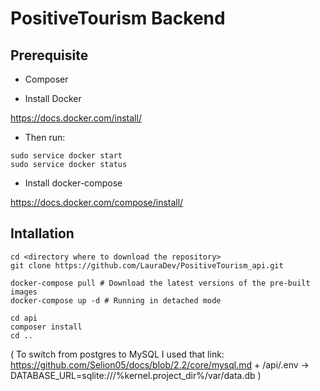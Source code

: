# PositiveTourism Backend


## Prerequisite

- Composer

- Install Docker

https://docs.docker.com/install/

- Then run:

```
sudo service docker start
sudo service docker status
```

- Install docker-compose

https://docs.docker.com/compose/install/


## Intallation

```
cd <directory where to download the repository>
git clone https://github.com/LauraDev/PositiveTourism_api.git

docker-compose pull # Download the latest versions of the pre-built images
docker-compose up -d # Running in detached mode

cd api
composer install
cd ..

```

( To switch from postgres to MySQL I used that link: https://github.com/Selion05/docs/blob/2.2/core/mysql.md + /api/.env -> DATABASE_URL=sqlite:///%kernel.project_dir%/var/data.db )

